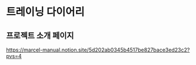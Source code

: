 # 트레이닝 다이어리

## 프로젝트 소개 페이지
https://marcel-manual.notion.site/5d202ab0345b4517be827bace3ed23c2?pvs=4